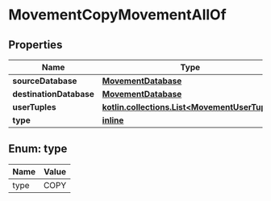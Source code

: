 
# MovementCopyMovementAllOf

## Properties
Name | Type | Description | Notes
------------ | ------------- | ------------- | -------------
**sourceDatabase** | [**MovementDatabase**](MovementDatabase.md) |  |  [optional]
**destinationDatabase** | [**MovementDatabase**](MovementDatabase.md) |  |  [optional]
**userTuples** | [**kotlin.collections.List&lt;MovementUserTuple&gt;**](MovementUserTuple.md) |  |  [optional]
**type** | [**inline**](#Type) |  |  [optional]


<a name="Type"></a>
## Enum: type
Name | Value
---- | -----
type | COPY



